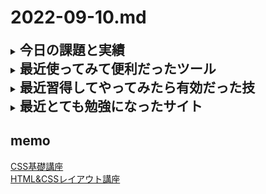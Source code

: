 # 2022-09-10.md
<details>
<summary><h2 style="display:inline">今日の課題と実績</h2></summary>
 <h3>やりたいこと/やったこと</h3>
 <ol>
  <li>「レイアウト講座」の勉強(教材は<a href="https://youtube.com/playlist?list=PLwM1-TnN_NN5x6_-OTH9BFVgbYg_l7oEN">この動画</a>を利用)</li>
  <li>ふとした不安「本当にIEを無視して大丈夫？」
   <br>レイアウトを学んでgridのすばらしさはわかってきた。しかし、いまさらではあるが、現場では古いPCがいまだに無管理状態で使われていることが多い。
   <br>なので、本当にIEを無視してgridを導入しても問題ないのか不安がよぎり気になって仕方ないです。
   <br>そこで、調べてみました。今から4年以上も前に、すでに<a href="https://coliss.com/articles/build-websites/operation/css/how-to-css-grid-for-ie11.html" target=”_blank”>こういう記事</a>が出ており、安心して導入してもかまわないと判断しました。むしろ躊躇していること自体とても無駄ですね。
 </ol>
 <h3>やってみて気づいたこと</h3>
 <ol>
  <li>githubのMarkDown記法ではaタグの属性で <code>target=”_blank”</code> は無効になる</li>
    <li>githubのMarDown記法では``` ～ ```も無効になるので、&lt;code&gt;タグを使う。</li>
  <details>
   <summary><h3 style="display:inline">レイアウト講座No01</h3></summary>
   <h4>うまくレイアウトするためのテクニック</h4>
   要素に背景色とアウトラインを描画することにより一目で要素の領域やmargin, paddingが分かるようにする
   <br>演習の成果は<a href="#">このサイト</a>で確認できます。（会員限定）
  </details>
</details>
 

<details>
  <summary><h2 style="display:inline"?>最近使ってみて便利だったツール</h2></summary>
  <ul>
   <li>オンラインツール：<a href="https://favicon-generator.mintsu-dev.com/">ファビコンジェネレータ</a>で任意の画像をfaviconに変換</li>
   <li>オンラインツール：<a href="https://placehold.jp/">プレスホルダー</a>で任意サイズのダミー画像を生成</li>
  </ul>
</details>
 <details>
  <summary><h2 style="display:inline"?>最近習得してやってみたら有効だった技</h2></summary>
  <ul>
   <li>画面のキャッシュデータの削除／更新</li>
   <div><img style="width:640px" src="../../images/fig22-09-07_1.png"></div>
  </ul>
</details>
 <details>
  <summary><h2 style="display:inline"?>最近とても勉強になったサイト</h2></summary>
  <ul>
   <li>CSSによるレイアウトデザイン：
     <a href="[https://www.nishishi.com/css/resize-image-keep-aspect-ratio.htm](https://youtube.com/playlist?list=PLwM1-TnN_NN5x6_-OTH9BFVgbYg_l7oEN)l">
       この講座</a>にもっと早く気づけばよかった。わかりやすくて親切な動画教材。</li>
  </ul>
</details>


## memo
[CSS基礎講座](https://youtube.com/playlist?list=PLwM1-TnN_NN5jWN09yjtxWng2XZa88ate)  
[HTML&CSSレイアウト講座](https://youtube.com/playlist?list=PLwM1-TnN_NN5x6_-OTH9BFVgbYg_l7oEN)

